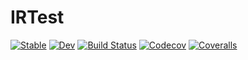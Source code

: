 # IRTest

[![Stable](https://img.shields.io/badge/docs-stable-blue.svg)](https://tkf.github.io/IRTest.jl/stable)
[![Dev](https://img.shields.io/badge/docs-dev-blue.svg)](https://tkf.github.io/IRTest.jl/dev)
[![Build Status](https://travis-ci.com/tkf/IRTest.jl.svg?branch=master)](https://travis-ci.com/tkf/IRTest.jl)
[![Codecov](https://codecov.io/gh/tkf/IRTest.jl/branch/master/graph/badge.svg)](https://codecov.io/gh/tkf/IRTest.jl)
[![Coveralls](https://coveralls.io/repos/github/tkf/IRTest.jl/badge.svg?branch=master)](https://coveralls.io/github/tkf/IRTest.jl?branch=master)
